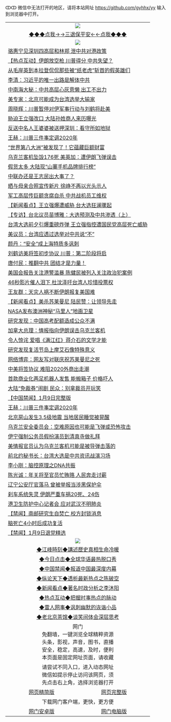 ↀↀ 微信中无法打开的地区，请将本站网址 https://github.com/gyhhx/yy 输入到浏览器中打开。 

 <table>
  <tr>
    <td colspan="2" align=center><img src="https://github.com/gyhhx/image-upload/blob/master/3t.jpg"></td>
 </tr>
 <tr><td colspan="2" align="center"><a href="https://xball.casa/oo.aspx?name=ogQuit&key=eqxowaguscvmxdgc&from=yy">◆◆◆点我→→三退保平安←←点我◆◆◆</a></td></tr>
  <tr>
    <td colspan="2" align=center><img src="https://cdn.jsdelivr.net/gh/gyoupiodf/im1/%E7%BD%91%E9%97%A8%E6%96%B0%E9%97%BB1.jpg"></td>
 </tr>
<tr><td colspan="2" align="left"><a href="https://xball.casa/oo.aspx?name=c1116066&key=eqxowaguscvmxdgc&from=yy">骆惠宁见深圳四高层和林郑 泄中共对港政策</a></td></tr>
<tr><td colspan="2" align="left"><a href="https://xball.casa/oo.aspx?name=c1116080&key=eqxowaguscvmxdgc&from=yy">【热点互动】伊朗放空枪 川普得分 中共失望？</a></td></tr>
<tr><td colspan="2" align="left"><a href="https://xball.casa/oo.aspx?name=c1116071&key=eqxowaguscvmxdgc&from=yy">从毛岸英到本拉登侃侃那些被“纸老虎”斩首的假英雄们</a></td></tr>
<tr><td colspan="2" align="left"><a href="https://xball.casa/oo.aspx?name=c1116118&key=eqxowaguscvmxdgc&from=yy">李清：习近平的唯一出路是解体中共</a></td></tr>
<tr><td colspan="2" align="left"><a href="https://xball.casa/oo.aspx?name=c1116115&key=eqxowaguscvmxdgc&from=yy">中南海大秘：中共高层心灰意懒 出工不出力</a></td></tr>
<tr><td colspan="2" align="left"><a href="https://xball.casa/oo.aspx?name=c1116045&key=eqxowaguscvmxdgc&from=yy">美专家：北京可能成为台湾选举大输家</a></td></tr>
<tr><td colspan="2" align="left"><a href="https://xball.casa/oo.aspx?name=c1116083&key=eqxowaguscvmxdgc&from=yy">周晓辉：川普暂停对伊军事行动与刘鹤将赴美</a></td></tr>
<tr><td colspan="2" align="left"><a href="https://xball.casa/oo.aspx?name=c1116119&key=eqxowaguscvmxdgc&from=yy">胁迫王立强改口 大陆孙姓商人来历曝光</a></td></tr>
<tr><td colspan="2" align="left"><a href="https://xball.casa/oo.aspx?name=c1116074&key=eqxowaguscvmxdgc&from=yy">反送中名人王婆婆被送押深圳：看守所如地狱</a></td></tr>
<tr><td colspan="2" align="left"><a href="https://xball.casa/oo.aspx?name=c1116057&key=eqxowaguscvmxdgc&from=yy">王赫：川普三件事定调2020年</a></td></tr>
<tr><td colspan="2" align="left"><a href="https://xball.casa/oo.aspx?name=c1116101&key=eqxowaguscvmxdgc&from=yy">“世界第八大洲”被发现了！它蕴藏巨额财富</a></td></tr>
<tr><td colspan="2" align="left"><a href="https://xball.casa/oo.aspx?name=c1116132&key=eqxowaguscvmxdgc&from=yy">乌克兰客机坠毁176死 美英加：遭伊朗飞弹误击</a></td></tr>
<tr><td colspan="2" align="left"><a href="https://xball.casa/oo.aspx?name=c1116117&key=eqxowaguscvmxdgc&from=yy">假货太多 大陆现“山寨手机品牌排行榜”</a></td></tr>
<tr><td colspan="2" align="left"><a href="https://xball.casa/oo.aspx?name=c1116137&key=eqxowaguscvmxdgc&from=yy">中联办还是王志民出大事了？</a></td></tr>
<tr><td colspan="2" align="left"><a href="https://xball.casa/oo.aspx?name=c1116110&key=eqxowaguscvmxdgc&from=yy">晒与母亲合照宣传新片 徐峥不再以光头示人</a></td></tr>
<tr><td colspan="2" align="left"><a href="https://xball.casa/oo.aspx?name=c1116055&key=eqxowaguscvmxdgc&from=yy">军工高层传巨额贪腐自杀 中共战机员工维权</a></td></tr>
<tr><td colspan="2" align="left"><a href="https://xball.casa/oo.aspx?name=c1116073&key=eqxowaguscvmxdgc&from=yy">【新闻看点】王立强爆遭威胁 台大选狂澜骤起</a></td></tr>
<tr><td colspan="2" align="left"><a href="https://xball.casa/oo.aspx?name=c1116081&key=eqxowaguscvmxdgc&from=yy">【专访】台北议员苗博雅：大选预测及中共渗透（上）</a></td></tr>
<tr><td colspan="2" align="left"><a href="https://xball.casa/oo.aspx?name=c1116130&key=eqxowaguscvmxdgc&from=yy">台湾大选前夕引爆重磅炸弹 王立强指控遭国民党高层死亡威胁</a></td></tr>
<tr><td colspan="2" align="left"><a href="https://xball.casa/oo.aspx?name=c1116082&key=eqxowaguscvmxdgc&from=yy">美议员：台湾应透过选举对中共说“不”</a></td></tr>
<tr><td colspan="2" align="left"><a href="https://xball.casa/oo.aspx?name=c1116067&key=eqxowaguscvmxdgc&from=yy">颜丹：“安全”成上海特质多讽刺</a></td></tr>
<tr><td colspan="2" align="left"><a href="https://xball.casa/oo.aspx?name=c1116079&key=eqxowaguscvmxdgc&from=yy">刘鹤访美将签初步协议 川普：第二阶段将启</a></td></tr>
<tr><td colspan="2" align="left"><a href="https://xball.casa/oo.aspx?name=c1116088&key=eqxowaguscvmxdgc&from=yy">唐付民：推翻中共 团结才是力量！</a></td></tr>
<tr><td colspan="2" align="left"><a href="https://xball.casa/oo.aspx?name=c1116106&key=eqxowaguscvmxdgc&from=yy">美国会报告关注港警滥暴 陈健民被列入关注政治犯案例</a></td></tr>
<tr><td colspan="2" align="left"><a href="https://xball.casa/oo.aspx?name=c1116109&key=eqxowaguscvmxdgc&from=yy">46秒影片催人泪下 杜汶泽吁台湾人珍惜投票权</a></td></tr>
<tr><td colspan="2" align="left"><a href="https://xball.casa/oo.aspx?name=c1116111&key=eqxowaguscvmxdgc&from=yy">王友群：天灾人祸不断伊朗报复美国难</a></td></tr>
<tr><td colspan="2" align="left"><a href="https://xball.casa/oo.aspx?name=c1116072&key=eqxowaguscvmxdgc&from=yy">【新闻看点】美杀苏莱曼尼 陆民赞：让领导先走</a></td></tr>
<tr><td colspan="2" align="left"><a href="https://xball.casa/oo.aspx?name=c1116104&key=eqxowaguscvmxdgc&from=yy">NASA发布澳洲神秘“马里人”地画卫星</a></td></tr>
<tr><td colspan="2" align="left"><a href="https://xball.casa/oo.aspx?name=c1116062&key=eqxowaguscvmxdgc&from=yy">研究发现：中国高考配额造成公众不满</a></td></tr>
<tr><td colspan="2" align="left"><a href="https://xball.casa/oo.aspx?name=c1116114&key=eqxowaguscvmxdgc&from=yy">加拿大总理：情报指向伊朗误击乌克兰客机</a></td></tr>
<tr><td colspan="2" align="left"><a href="https://xball.casa/oo.aspx?name=c1116131&key=eqxowaguscvmxdgc&from=yy">令人惊诧 爱唱《满江红》蒋介石的文学才能</a></td></tr>
<tr><td colspan="2" align="left"><a href="https://xball.casa/oo.aspx?name=c1116102&key=eqxowaguscvmxdgc&from=yy">研究发现复活节岛上摩艾石像特殊意义</a></td></tr>
<tr><td colspan="2" align="left"><a href="https://xball.casa/oo.aspx?name=c1116075&key=eqxowaguscvmxdgc&from=yy">网络博弈：网友写对联庆祝苏莱曼尼之死</a></td></tr>
<tr><td colspan="2" align="left"><a href="https://xball.casa/oo.aspx?name=c1116065&key=eqxowaguscvmxdgc&from=yy">中美将签协议 难阻2020外商出走潮</a></td></tr>
<tr><td colspan="2" align="left"><a href="https://xball.casa/oo.aspx?name=c1116105&key=eqxowaguscvmxdgc&from=yy">首款商业化两足机器人发售 能搬箱子 价格吓人</a></td></tr>
<tr><td colspan="2" align="left"><a href="https://xball.casa/oo.aspx?name=c1116108&key=eqxowaguscvmxdgc&from=yy">大陆“免裁券”闹剧 民众：别拿裁员开玩笑</a></td></tr>
<tr><td colspan="2" align="left"><a href="https://xball.casa/oo.aspx?name=c1116134&key=eqxowaguscvmxdgc&from=yy">【中国禁闻】1月9日完整版</a></td></tr>
<tr><td colspan="2" align="left"><a href="https://xball.casa/oo.aspx?name=c1116056&key=eqxowaguscvmxdgc&from=yy">王赫：川普三件事定调2020年</a></td></tr>
<tr><td colspan="2" align="left"><a href="https://xball.casa/oo.aspx?name=c1116051&key=eqxowaguscvmxdgc&from=yy">北京房山发生3.5级地震 当地居民睡觉被晃醒</a></td></tr>
<tr><td colspan="2" align="left"><a href="https://xball.casa/oo.aspx?name=c1116063&key=eqxowaguscvmxdgc&from=yy">乌克兰安全委员会：空难原因也可能是飞弹或恐怖攻击</a></td></tr>
<tr><td colspan="2" align="left"><a href="https://xball.casa/oo.aspx?name=c1116061&key=eqxowaguscvmxdgc&from=yy">伊宁强制公务员假扮演员到清真寺做礼拜</a></td></tr>
<tr><td colspan="2" align="left"><a href="https://xball.casa/oo.aspx?name=c1116070&key=eqxowaguscvmxdgc&from=yy">美情报官员认为乌克兰客机可能是被导弹击落的</a></td></tr>
<tr><td colspan="2" align="left"><a href="https://xball.casa/oo.aspx?name=c1116044&key=eqxowaguscvmxdgc&from=yy">前北约秘书长：台湾大选是中共资讯战演习场</a></td></tr>
<tr><td colspan="2" align="left"><a href="https://xball.casa/oo.aspx?name=c1116133&key=eqxowaguscvmxdgc&from=yy">李小刚：脑控原理之DNA共振</a></td></tr>
<tr><td colspan="2" align="left"><a href="https://xball.casa/oo.aspx?name=c1116090&key=eqxowaguscvmxdgc&from=yy">陈光诚：年关将至官员忙贿赂 人民奔走讨薪</a></td></tr>
<tr><td colspan="2" align="left"><a href="https://xball.casa/oo.aspx?name=c1116116&key=eqxowaguscvmxdgc&from=yy">辽宁公安厅官落马 曾被举报当涉黑保护伞</a></td></tr>
<tr><td colspan="2" align="left"><a href="https://xball.casa/oo.aspx?name=c1116069&key=eqxowaguscvmxdgc&from=yy">刹车系统失灵 伊朗严重车祸20死、24伤</a></td></tr>
<tr><td colspan="2" align="left"><a href="https://xball.casa/oo.aspx?name=c1116046&key=eqxowaguscvmxdgc&from=yy">港卫生防护中心记者会 应对武汉不明肺炎</a></td></tr>
<tr><td colspan="2" align="left"><a href="https://xball.casa/oo.aspx?name=c1116135&key=eqxowaguscvmxdgc&from=yy">【禁闻】南邮研究生自焚亡 校方封锁消息</a></td></tr>
<tr><td colspan="2" align="left"><a href="https://xball.casa/oo.aspx?name=c1116100&key=eqxowaguscvmxdgc&from=yy">脑死亡4小时后成功复活</a></td></tr>
<tr><td colspan="2" align="left"><a href="https://xball.casa/oo.aspx?name=c1116120&key=eqxowaguscvmxdgc&from=yy">【禁闻】1月9日退党精选</a></td></tr>


 <tr>
   <td colspan="2" align=center><img src="https://cdn.jsdelivr.net/gh/gyoupiodf/im1/jf-1.jpg"></td>
  </tr>
   <tr>
   <td colspan="2" align=center> 
<a href="https://xball.casa/oo.aspx?name=c922850&key=eqxowaguscvmxdgc&from=yy&tag=9877">◆江峰時刻◆講述歷史真相生命冷暖</a><br/>
    </td>
  </tr>
   <tr>
   <td colspan="2" align=center> 
<a href="https://xball.casa/oo.aspx?name=c816850&key=eqxowaguscvmxdgc&from=yy&tag=9877">◆今日点击◆全球华语最热脱口秀</a><br/>
    </td>
  </tr>
  <tr>
  <td colspan="2" align=center>
<a href="https://xball.casa/oo.aspx?name=c816860&key=eqxowaguscvmxdgc&from=yy&tag=99733110">◆中国禁闻◆报道中国最深度内幕</a><br/>
   </tr>
  <tr>
     <td colspan="2" align=center>
<a href="https://xball.casa/oo.aspx?name=c816855&key=eqxowaguscvmxdgc&from=yy&tag=997110">◆纵论天下◆透析最新热点之陈破空</a><br/>
   </tr>
   <tr>
      <td colspan="2" align=center>
<a href="https://xball.casa/oo.aspx?name=c838308&key=eqxowaguscvmxdgc&from=yy&tag=9973110">◆新闻看点◆著名时政分析之李沐阳</a><br/>
   </tr>
   <tr>
     <td colspan="2" align=center>
<a href="https://xball.casa/oo.aspx?name=c816852&key=eqxowaguscvmxdgc&from=yy&tag=9733110">◆热点互动◆把握时事热点的脉动</a><br/>
   </tr>
   <tr>
      <td colspan="2" align=center>
<a href="https://xball.casa/oo.aspx?name=c816694&key=eqxowaguscvmxdgc&from=yy&tag=93310">◆雷人网事◆讽刺幽默的诙谐小品</a><br/>
   </tr>
   <tr>
    <td colspan="2" align=center>
<a href="https://xball.casa/oo.aspx?name=c816650&key=eqxowaguscvmxdgc&from=yy&tag=9973110">◆老北京茶馆◆谈笑间体会深层思考</a><br/>
   </tr>
<tr>
    <td colspan="2" align="center">网门<br/>免翻墙，一键浏览全球精粹资源<br/>头条，影视，声音，图书，直播<br/>安全，稳定，高速，及时，便利<br/>本页面是固定网址页面，请收藏</td>
  <tr>
  <tr>
    <td colspan="2" align="center">请尝试不同入口，进入动态网址<br/>微信如提示停止访问该网页，须<br/>先点击右上角，选择浏览器打开</td>
  <tr>  
  <tr>
    <td align="center"><a href="https://gitcdn.xyz/repo/otiny/up/master/show002.htm">网页精简版</a></td>
    <td align="center"><a href="https://gitcdn.xyz/repo/otiny/up/master/show001.htm">网页完整版</a></td>
  </tr>
  <tr>
    <td colspan="2" align="center">下载网门客户端，更快，更方便</td>
  <tr>
  <tr>
    <td align="center"><a href="https://raw.githubusercontent.com/opipe/up/master/oGatea.apk">网门安卓版</a></td>
    <td align="center"><a href="https://raw.githubusercontent.com/opipe/up/master/oGate.zip">网门电脑版</a></td>
  </tr>

</table>

